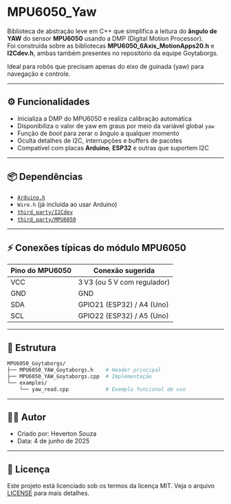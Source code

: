 # MPU6050_Yaw

Biblioteca de abstração leve em C++ que simplifica a leitura do **ângulo de YAW** do sensor **MPU6050** usando a DMP (Digital Motion Processor).  
Foi construída sobre as bibliotecas **MPU6050_6Axis_MotionApps20.h** e **I2Cdev.h**, ambas também presentes no repositório da equipe Goytaborgs.

Ideal para robôs que precisam apenas do eixo de guinada (yaw) para navegação e controle.

---

## ⚙️ Funcionalidades

- Inicializa a DMP do MPU6050 e realiza calibração automática
- Disponibiliza o valor de yaw em graus por meio da variável global `yaw`
- Função de _boot_ para zerar o ângulo a qualquer momento
- Oculta detalhes de I2C, interrupções e buffers de pacotes
- Compatível com placas **Arduino**, **ESP32** e outras que suportem I2C

---

## 📦 Dependências

- [`Arduino.h`](https://docs.arduino.cc/language-reference/pt/)
- `Wire.h` (já incluída ao usar Arduino)
- [`third_party/I2Cdev`](https://github.com/jrowberg/i2cdevlib/tree/master)
- [`third_party/MPU6050`](https://github.com/jrowberg/i2cdevlib/tree/master)

---

## ⚡ Conexões típicas do módulo MPU6050

| Pino do MPU6050 | Conexão sugerida            |
| --------------- | --------------------------- |
| VCC             | 3 V3 (ou 5 V com regulador) |
| GND             | GND                         |
| SDA             | GPIO21 (ESP32) / A4 (Uno)   |
| SCL             | GPIO22 (ESP32) / A5 (Uno)   |

---

## 📁 Estrutura

```bash
MPU6050_Goytaborgs/
├── MPU6050_YAW_Goytaborgs.h    # Header principal
├── MPU6050_YAW_Goytaborgs.cpp  # Implementação
└── examples/
    └── yaw_read.cpp            # Exemplo funcional de uso
```

---

## 👨‍💻 Autor

- Criado por: Heverton Souza
- Data: 4 de junho de 2025

---

## 📝 Licença

Este projeto está licenciado sob os termos da licença MIT. Veja o arquivo [LICENSE](LICENSE) para mais detalhes.
